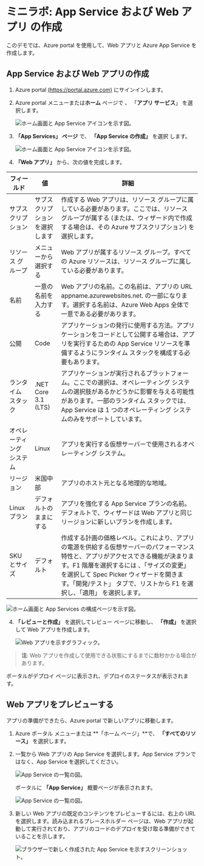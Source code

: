 ﻿# ミニラボ: App Service および Web アプリ の作成

このデモでは、Azure portal を使用して、Web アプリと Azure App Service を作成します。

## App Service および Web アプリの作成

1. Azure portal [(https://portal.azure.com)](https://portal.azure.com/) にサインインします。

1. Azure portal メニューまたは**ホーム** ページで 、 「**アプリ サービス**」 を選択します。    

    ![ホーム画面と App Service アイコンを示す図。](../../Linked_Image_Files/app_service_home_1.png)

2. **「App Services」 ページ** で、 **「App Service の作成」** を選択 します。 

    ![ホーム画面と App Service アイコンを示す図。](../../Linked_Image_Files/create_app_service_2.png)

3. **「Web アプリ」** から、次の値を完成します。

| フィールド | 値 | 詳細 |
|------------------|-----------------------------------------------|-------------------------------------------------------------------------------------------------------------------------------------------------------------------------------------------------------------------------------------------------------------------------------------------------------------------------|
| サブスクリプション | サブスクリプションを選択します | 作成する Web アプリは、リソース グループに属している必要があります。ここでは、リソース グループが属する (または、ウィザード内で作成する場合は、その Azure サブスクリプション) を選択します。 |
| リソース グループ | メニューから選択する | Web アプリが属するリソース グループ。すべての Azure リソースは、リソース グループに属している必要があります。 |
| 名前 | 一意の名前を入力する | Web アプリの名前。この名前は、アプリの URL appname.azurewebsites.net. の一部になります。選択する名前は、Azure Web Apps 全体で一意である必要があります。 |
| 公開 | Code | アプリケーションの発行に使用する方法。アプリケーションをコードとして公開する場合は、アプリを実行するための App Service リソースを準備するようにランタイム スタックを構成する必要もあります。 |
| ランタイム スタック | .NET Core 3.1 (LTS) | アプリケーションが実行されるプラットフォーム。ここでの選択は、オペレーティング システムの選択肢があるかどうかに影響を与える可能性があります。一部のランタイム スタックでは、App Service は 1 つのオペレーティング システムのみをサポートしています。 |
| オペレーティング システム | Linux | アプリを実行する仮想サーバーで使用されるオペレーティング システム。 |
| リージョン | 米国中部 | アプリのホスト元となる地理的な地域。 |
| Linux プラン | デフォルトのままにする | アプリを強化する App Service プランの名前。デフォルトで、ウィザードは Web アプリと同じリージョンに新しいプランを作成します。 |
| SKU とサイズ | デフォルト | 作成する計画の価格レベル。これにより、アプリの電源を供給する仮想サーバーのパフォーマンス特性と、アプリがアクセスできる機能が決まります。F1 階層を選択するには 、「サイズの変更」 を選択して Spec Picker ウィザードを開きます。「開発/テスト」 タブで、リストから F1 を選択し、「適用」 を選択します。 |

![ホーム画面と App Services の構成ページを示す図。](../../Linked_Image_Files/app_service_create_3.png)

4. **「レビューと作成」** を選択してレビュー ページに移動し、 **「作成」** を選択して Web アプリを作成します。

    ![Web アプリを示すグラフィック。](../../Linked_Image_Files/app_service_create_app_4.png)

> **注**: Web アプリを作成して使用できる状態にするまでに数秒かかる場合があります。

ポータルがデプロイ ページに表示され、デプロイのステータスが表示されます。 

## Web アプリをプレビューする

アプリの準備ができたら、Azure portal で新しいアプリに移動します。

1. Azure ポータル メニューまたは **「ホーム ページ」**で、 **「すべてのリソース」** を選択します。

2. 一覧から Web アプリの App Service を選択します。App Service プランではなく、App Service を選択してください。

    ![App Service の一覧の図。](../../Linked_Image_Files/app_service_create_app_5.png)

    ポータルに **「App Service」** 概要ページが表示されます。

    ![App Service の一覧の図。](../../Linked_Image_Files/app_service_create_app_6.png)

1. 新しい Web アプリの既定のコンテンツをプレビューするには、右上の URL を選択します。読み込まれるプレースホルダー ページは、Web アプリが起動して実行されており、アプリのコードのデプロイを受け取る準備ができていることを示します。

    ![ブラウザーで新しく作成された App Service を示すスクリーンショット。](../../Linked_Image_Files/create_app_service_demo_image1.png)

 
